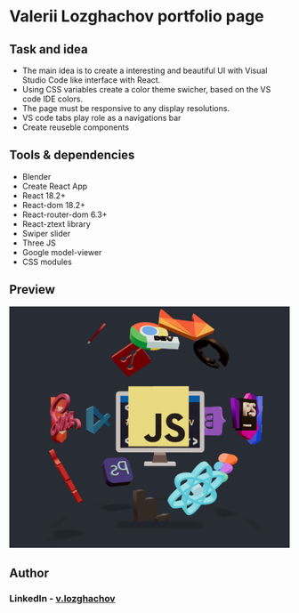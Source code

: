 # Valerii Lozghachov portfolio page

## Task and idea

- The main idea is to create a interesting and beautiful UI with Visual Studio Code like interface with React.
- Using CSS variables create a color theme swicher, based on the VS code IDE colors.
- The page must be responsive to any display resolutions.
- VS code tabs play role as a navigations bar
- Create reuseble components

## Tools & dependencies

- Blender
- Create React App
- React 18.2+
- React-dom 18.2+
- React-router-dom 6.3+
- React-ztext library
- Swiper slider
- Three JS
- Google model-viewer
- CSS modules

## Preview

![](./src/components/Model/poster.png)

## Author

### LinkedIn - [v.lozghachov](https://www.linkedin.com/feed/)
